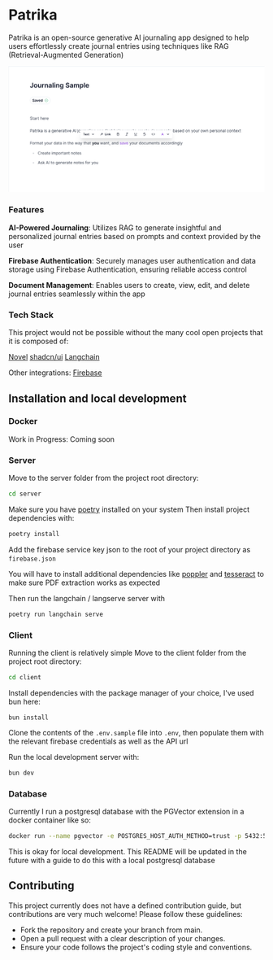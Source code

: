 # Patrika

Patrika is an open-source generative AI journaling app designed to help users effortlessly create journal entries using techniques like RAG (Retrieval-Augmented Generation)

![Patrika Sample Image](./assets/Sample.png)

### Features

**AI-Powered Journaling**: Utilizes RAG to generate insightful and personalized journal entries based on prompts and context provided by the user

**Firebase Authentication**: Securely manages user authentication and data storage using Firebase Authentication, ensuring reliable access control

**Document Management**: Enables users to create, view, edit, and delete journal entries seamlessly within the app

### Tech Stack

This project would not be possible without the many cool open projects that it is composed of:

[Novel](https://github.com/steven-tey/novel)
[shadcn/ui](https://ui.shadcn.com/)
[Langchain](https://www.langchain.com/)

Other integrations:
[Firebase](https://firebase.google.com/)

## Installation and local development

### Docker

Work in Progress: Coming soon

### Server

Move to the server folder from the project root directory:

```bash
cd server
```

Make sure you have [poetry](https://python-poetry.org/) installed on your system
Then install project dependencies with:

```bash
poetry install
```

Add the firebase service key json to the root of your project directory as `firebase.json`

You will have to install additional dependencies like [poppler](https://poppler.freedesktop.org/) and [tesseract](https://pypi.org/project/pytesseract/) to make sure PDF extraction works as expected

Then run the langchain / langserve server with

```bash
poetry run langchain serve
```

### Client

Running the client is relatively simple
Move to the client folder from the project root directory:

```bash
cd client
```

Install dependencies with the package manager of your choice, I've used bun here:

```
bun install
```

Clone the contents of the `.env.sample` file into `.env`, then populate them with the relevant firebase credentials as well as the API url

Run the local development server with:

```bash
bun dev
```

### Database

Currently I run a postgresql database with the PGVector extension in a docker container like so:

```bash
docker run --name pgvector -e POSTGRES_HOST_AUTH_METHOD=trust -p 5432:5432 -d ankane/pgvector
```

This is okay for local development. This README will be updated in the future with a guide to do this with a local postgresql database

## Contributing

This project currently does not have a defined contribution guide, but contributions are very much welcome! Please follow these guidelines:

- Fork the repository and create your branch from main.
- Open a pull request with a clear description of your changes.
- Ensure your code follows the project's coding style and conventions.
